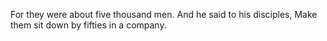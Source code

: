 For they were about five thousand men. And he said to his disciples, Make them sit down by fifties in a company.
